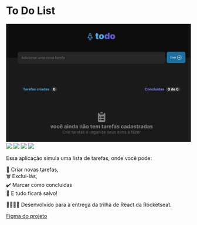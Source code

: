 <h1>To Do List </h1> 
<a href="https://to-do-list-react-ts-lyart.vercel.app/"><img src="https://github.com/emilycomin/ToDoList-react-ts/blob/master/src/assets/Captura%20de%20tela%202024-03-23%20234924.png"></a> 

<div>
<img src="https://img.shields.io/badge/React-20232A?style=for-the-badge&logo=react&logoColor=61DAFB" />
<img src="https://img.shields.io/badge/TypeScript-007ACC?style=for-the-badge&logo=typescript&logoColor=white"/>
<img src="https://img.shields.io/badge/CSS-239120?&style=for-the-badge&logo=css3&logoColor=white" />
<img src="https://img.shields.io/badge/vercel-%23000000.svg?style=for-the-badge&logo=vercel&logoColor=white"/>

</div>

Essa aplicação simula uma lista de tarefas, onde você pode:

📝 Criar novas tarefas, <br>
🗑️ Exclui-lás, <br>
✔️ Marcar como concluidas <br>
💾 E tudo ficará salvo! <br>

👩🏼‍🚀🚀 Desenvolvido para a entrega da trilha de React da Rocketseat. <br>


<a href="https://www.figma.com/file/gALCXzLPRex9zTSePHuTxy/ToDo-List-%E2%80%A2-Desafio-React-(Copy)?type=design&node-id=56-96&mode=design&t=GEX0S3RqPUFGMaQ3-0">Figma do projeto</a>
